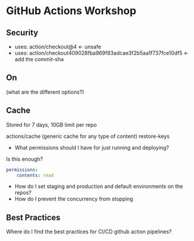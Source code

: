 # GitHub Actions Workshop

## Security

- uses: action/checkout@4 <- unsafe
- uses: action/checkout409028fba969f83adcae3f2b5aa1f737fce10df5 <- add the commit-sha

## On
(what are the different options?)

## Cache
Stored for 7 days, 10GB limit per repo

actions/cache (generic cache for any type of content)
restore-keys

* What permissions should I have for just running and deploying?

Is this enough?

```yaml
permissions:
    contents: read
```

* How do I set staging and production and default environments on the repos?
* How do I prevent the concurrency from stopping

## Best Practices
Where do I find the best practices for CI/CD github action pipelines?

